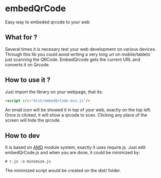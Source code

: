 # embedQrCode
Easy way to embeded qrcode to your web

## What for ?
Several times it is necesary  test your web development on various devices. Through this lib you could avoid writing a very long url on mobile/tablets just scanning the QRCode. EmbedQrcode gets the current URL and converts it on Qrcode.

## How to use it ?
Just import the library on your webpage, that its:

```html
<script src="dist/embedQrCode.min.js"/>
```
An small icon will be showed it in top of your web, exactly on the top left. Once is clicked, it will show a qrcode to scan. Clicking any place of the screen will hide the qrcode.

## How to dev

It is based on [AMD](https://github.com/amdjs/amdjs-api/wiki/AMD) module system, exactly it uses require.js. Just edit embedQrCode.js and when you are done, it could be minimized by:

```
# r.js -o minimize.js
```
The minimized script would be created on the dist/ folder.
